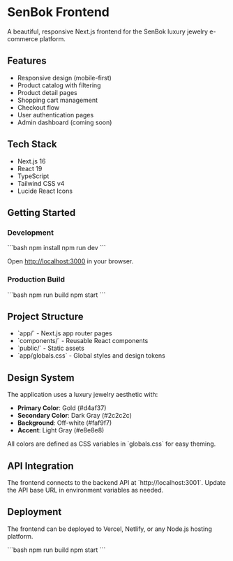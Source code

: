 # SenBok Frontend

A beautiful, responsive Next.js frontend for the SenBok luxury jewelry e-commerce platform.

## Features

- Responsive design (mobile-first)
- Product catalog with filtering
- Product detail pages
- Shopping cart management
- Checkout flow
- User authentication pages
- Admin dashboard (coming soon)

## Tech Stack

- Next.js 16
- React 19
- TypeScript
- Tailwind CSS v4
- Lucide React Icons

## Getting Started

### Development

\`\`\`bash
npm install
npm run dev
\`\`\`

Open [http://localhost:3000](http://localhost:3000) in your browser.

### Production Build

\`\`\`bash
npm run build
npm start
\`\`\`

## Project Structure

- \`app/\` - Next.js app router pages
- \`components/\` - Reusable React components
- \`public/\` - Static assets
- \`app/globals.css\` - Global styles and design tokens

## Design System

The application uses a luxury jewelry aesthetic with:
- **Primary Color**: Gold (#d4af37)
- **Secondary Color**: Dark Gray (#2c2c2c)
- **Background**: Off-white (#faf9f7)
- **Accent**: Light Gray (#e8e8e8)

All colors are defined as CSS variables in \`globals.css\` for easy theming.

## API Integration

The frontend connects to the backend API at \`http://localhost:3001\`. Update the API base URL in environment variables as needed.

## Deployment

The frontend can be deployed to Vercel, Netlify, or any Node.js hosting platform.

\`\`\`bash
npm run build
npm start
\`\`\`
